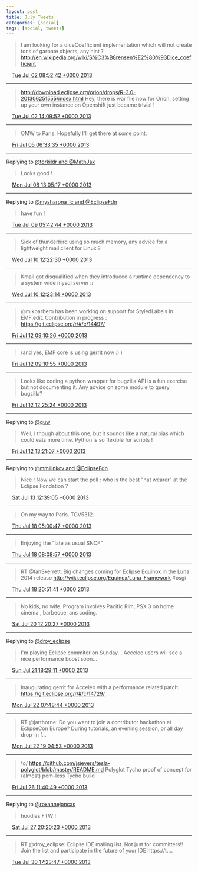 ```yaml
---
layout: post
title: July Tweets
categories: [social]
tags: [social, tweets]
---
```


> I am looking for a diceCoefficient implementation which will not create tons of garbate objects, any hint ? http://en.wikipedia.org/wiki/S%C3%B8rensen%E2%80%93Dice_coefficient

<img src="{{ site.url }}/media/tweet.ico" width="12" /> [Tue Jul 02 08:52:42 +0000 2013](https://twitter.com/bruncedric/status/351986779605307392)

----

> http://download.eclipse.org/orion/drops/R-3.0-201306251555/index.html Hey, there is war file now for Orion, setting up your own instance on Openshift just became trivial !

<img src="{{ site.url }}/media/tweet.ico" width="12" /> [Tue Jul 02 14:09:52 +0000 2013](https://twitter.com/bruncedric/status/352066596140892162)

----

> OMW to Paris. Hopefully I'll get there at some point.

<img src="{{ site.url }}/media/tweet.ico" width="12" /> [Fri Jul 05 06:33:35 +0000 2013](https://twitter.com/bruncedric/status/353038933447278592)

----

Replying to [@torkildr and @MathJax](https://twitter.com/torkildr/status/354223788243685378)

> Looks good !

<img src="{{ site.url }}/media/tweet.ico" width="12" /> [Mon Jul 08 13:05:17 +0000 2013](https://twitter.com/bruncedric/status/354224670880432128)

----

Replying to [@mysharona_lc and @EclipseFdn](https://twitter.com/mysharona_lc/status/354420836851126272)

> have fun !

<img src="{{ site.url }}/media/tweet.ico" width="12" /> [Tue Jul 09 05:42:44 +0000 2013](https://twitter.com/bruncedric/status/354475688780238850)

----

> Sick of thunderbird using so much memory, any advice for a lightweight mail client for Linux ?

<img src="{{ site.url }}/media/tweet.ico" width="12" /> [Wed Jul 10 12:22:30 +0000 2013](https://twitter.com/bruncedric/status/354938682320490497)

----

> Kmail got disqualified when they introduced a runtime dependency to a system wide mysql server :/

<img src="{{ site.url }}/media/tweet.ico" width="12" /> [Wed Jul 10 12:23:14 +0000 2013](https://twitter.com/bruncedric/status/354938865569628160)

----

> @mikbarbero has been working on support for StyledLabels in EMF.edit. Contribution in progress : https://git.eclipse.org/r/#/c/14497/

<img src="{{ site.url }}/media/tweet.ico" width="12" /> [Fri Jul 12 09:10:26 +0000 2013](https://twitter.com/bruncedric/status/355615122636537856)

----

> (and yes, EMF core is using gerrit now :) )

<img src="{{ site.url }}/media/tweet.ico" width="12" /> [Fri Jul 12 09:10:55 +0000 2013](https://twitter.com/bruncedric/status/355615244304924673)

----

> Looks like coding a python wrapper for bugzilla API is a fun exercise but not documenting it. Any advice on some module to query bugzilla?

<img src="{{ site.url }}/media/tweet.ico" width="12" /> [Fri Jul 12 12:25:24 +0000 2013](https://twitter.com/bruncedric/status/355664187495694336)

----

Replying to [@guw](https://twitter.com/guw/status/355676211881586691)

> Well,  I though about this one, but it sounds like a natural bias which could eats more time. Python is so flexible for scripts !

<img src="{{ site.url }}/media/tweet.ico" width="12" /> [Fri Jul 12 13:21:07 +0000 2013](https://twitter.com/bruncedric/status/355678207527239680)

----

Replying to [@mmilinkov and @EclipseFdn](https://twitter.com/mmilinkov/status/356028323924688897)

> Nice ! Now we can start the poll : who is the best "hat wearer" at the Eclipse Fondation ?

<img src="{{ site.url }}/media/tweet.ico" width="12" /> [Sat Jul 13 12:39:05 +0000 2013](https://twitter.com/bruncedric/status/356030018037616642)

----

> On my way to Paris. TGV5312.

<img src="{{ site.url }}/media/tweet.ico" width="12" /> [Thu Jul 18 05:00:47 +0000 2013](https://twitter.com/bruncedric/status/357726621710565376)

----

> Enjoying the "late as usual SNCF"

<img src="{{ site.url }}/media/tweet.ico" width="12" /> [Thu Jul 18 08:08:57 +0000 2013](https://twitter.com/bruncedric/status/357773976795217920)

----

> RT @IanSkerrett: Big changes coming for Eclipse Equinox in the Luna 2014 release  http://wiki.eclipse.org/Equinox/Luna_Framework  #osgi

<img src="{{ site.url }}/media/tweet.ico" width="12" /> [Thu Jul 18 20:51:41 +0000 2013](https://twitter.com/bruncedric/status/357965923065815040)

----

> No kids, no wife. Program involves Pacific Rim, PSX 3 on home cinema , barbecue, ans coding.

<img src="{{ site.url }}/media/tweet.ico" width="12" /> [Sat Jul 20 12:20:27 +0000 2013](https://twitter.com/bruncedric/status/358562043445518337)

----

Replying to [@droy_eclipse](https://twitter.com/droy_eclipse/status/359007080524414976)

> I'm playing Eclipse commiter on Sunday... Acceleo users will see a nice performance boost soon...

<img src="{{ site.url }}/media/tweet.ico" width="12" /> [Sun Jul 21 18:29:11 +0000 2013](https://twitter.com/bruncedric/status/359017226193481728)

----

> Inaugurating gerrit for Acceleo with a performance related patch: https://git.eclipse.org/r/#/c/14729/

<img src="{{ site.url }}/media/tweet.ico" width="12" /> [Mon Jul 22 07:48:44 +0000 2013](https://twitter.com/bruncedric/status/359218438717186048)

----

> RT @jarthorne: Do you want to join a contributor hackathon at EclipseCon Europe? During tutorials, an evening session, or all day drop-in f…

<img src="{{ site.url }}/media/tweet.ico" width="12" /> [Mon Jul 22 19:04:53 +0000 2013](https://twitter.com/bruncedric/status/359388596878733312)

----

> \o/ https://github.com/jsievers/tesla-polyglot/blob/master/README.md Polyglot Tycho   proof of concept for (almost) pom-less Tycho build

<img src="{{ site.url }}/media/tweet.ico" width="12" /> [Fri Jul 26 11:40:49 +0000 2013](https://twitter.com/bruncedric/status/360726398316462081)

----

Replying to [@roxannejoncas](https://twitter.com/roxannejoncas/status/361183045686001664)

> hoodies FTW !

<img src="{{ site.url }}/media/tweet.ico" width="12" /> [Sat Jul 27 20:20:23 +0000 2013](https://twitter.com/bruncedric/status/361219535489089539)

----

> RT @droy_eclipse: Eclipse IDE mailing list.  Not just for committers!!  Join the list and participate in the future of your IDE  https://t.…

<img src="{{ site.url }}/media/tweet.ico" width="12" /> [Tue Jul 30 17:23:47 +0000 2013](https://twitter.com/bruncedric/status/362262256945344515)
